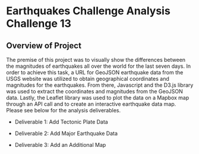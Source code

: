 # Earthquakes Challenge Analysis Challenge 13

## Overview of Project

The premise of this project was to visually show the differences between the magnitudes of earthquakes all over the world for the last seven days. In order to achieve this task, a URL for GeoJSON earthquake data from the USGS website was utilized to obtain geographical coordinates and magnitudes for the earthquakes. From there, Javascript and the D3.js library was used to extract the coordinates and magnitudes from the GeoJSON data. Lastly, the Leaflet library was used to plot the data on a Mapbox map through an API call and to create an interactive earthquake data map.  Please see below for the analysis deliverables. 

- Deliverable 1: Add Tectonic Plate Data

- Deliverable 2: Add Major Earthquake Data

- Deliverable 3: Add an Additional Map

